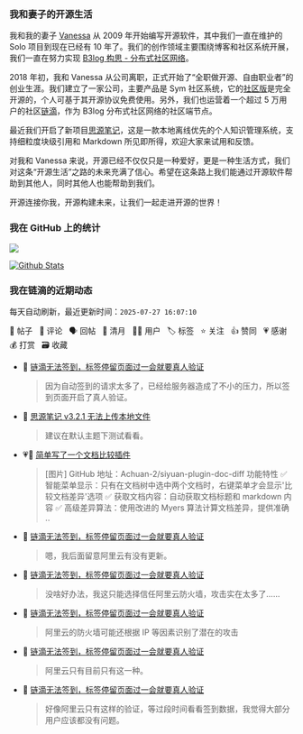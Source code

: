 ### 我和妻子的开源生活

我和我的妻子 [Vanessa](https://github.com/Vanessa219) 从 2009 年开始编写开源软件，其中我们一直在维护的 Solo 项目到现在已经有 10 年了。我们的创作领域主要围绕博客和社区系统开展，我们一直在努力实现 [B3log 构思 - 分布式社区网络](https://ld246.com/article/1546941897596)。

2018 年初，我和 Vanessa 从公司离职，正式开始了“全职做开源、自由职业者”的创业生涯。我们建立了一家公司，主要产品是 Sym 社区系统，它的[社区版](https://github.com/88250/symphony)是完全开源的，个人可基于其开源协议免费使用。另外，我们也运营着一个超过 5 万用户的社区[链滴](https://ld246.com)，作为 B3log 分布式社区网络的社区端节点。

最近我们开启了新项目[思源笔记](https://github.com/siyuan-note/siyuan)，这是一款本地离线优先的个人知识管理系统，支持细粒度块级引用和 Markdown 所见即所得，欢迎大家来试用和反馈。

对我和 Vanessa 来说，开源已经不仅仅只是一种爱好，更是一种生活方式，我们对这条“开源生活”之路的未来充满了信心。希望在这条路上我们能通过开源软件帮助到其他人，同时其他人也能帮助到我们。

开源连接你我，开源构建未来，让我们一起走进开源的世界！

### 我在 GitHub 上的统计

<a title="Hits" target="_blank" href="https://github.com/88250/88250"><img src="https://hits.b3log.org/88250/88250.svg"></a>

[![Github Stats](https://github-readme-stats.vercel.app/api?username=88250&theme=tokyonight&show_icons=true)](https://github.com/88250)

<!--events start -->

### 我在链滴的近期动态

每天自动刷新，最近更新时间：`2025-07-27 16:07:10`

📝 帖子 &nbsp; 💬 评论 &nbsp; 🗣 回帖 &nbsp; 🌙 清月 &nbsp; 👨‍💻 用户 &nbsp; 🏷️ 标签 &nbsp; ⭐️ 关注 &nbsp; 👍 赞同 &nbsp; 💗 感谢 &nbsp; 💰 打赏 &nbsp; 🗃 收藏

* 💬 [链滴无法签到，标签停留页面过一会就要真人验证](https://ld246.com/article/1753497328231/comment/1753580895044#comments)

  > 因为自动签到的请求太多了，已经给服务器造成了不小的压力，所以签到页面开启了真人验证。
* 💬 [思源笔记 v3.2.1 无法上传本地文件](https://ld246.com/article/1753525774483/comment/1753532731782#comments)

  > 建议在默认主题下测试看看。
* 💗📝 [简单写了一个文档比较插件](https://ld246.com/article/1753505200697)

  > [图片] GitHub 地址：Achuan-2/siyuan-plugin-doc-diff 功能特性 ✅ 智能菜单显示：只有在文档树中选中两个文档时，右键菜单才会显示'比较文档差异'选项 ✅ 获取文档内容：自动获取文档标题和 markdown 内容 ✅ 高级差异算法：使用改进的 Myers 算法计算文档差异，提供准确 ..
* 💬 [链滴无法签到，标签停留页面过一会就要真人验证](https://ld246.com/article/1753497328231/comment/1753503302938#comments)

  > 嗯，我后面留意阿里云有没有更新。
* 💬 [链滴无法签到，标签停留页面过一会就要真人验证](https://ld246.com/article/1753497328231/comment/1753502132168#comments)

  > 没啥好办法，我这只能选择信任阿里云防火墙，攻击实在太多了……
* 💬 [链滴无法签到，标签停留页面过一会就要真人验证](https://ld246.com/article/1753497328231/comment/1753500907464#comments)

  > 阿里云的防火墙可能还根据 IP 等因素识别了潜在的攻击
* 💬 [链滴无法签到，标签停留页面过一会就要真人验证](https://ld246.com/article/1753497328231/comment/1753500130426#comments)

  > 阿里云只有目前只有这一种。
* 💬 [链滴无法签到，标签停留页面过一会就要真人验证](https://ld246.com/article/1753497328231/comment/1753499416731#comments)

  > 好像阿里云只有这样的验证，等过段时间看看签到数据，我觉得大部分用户应该都没有问题。


<!--events end -->
